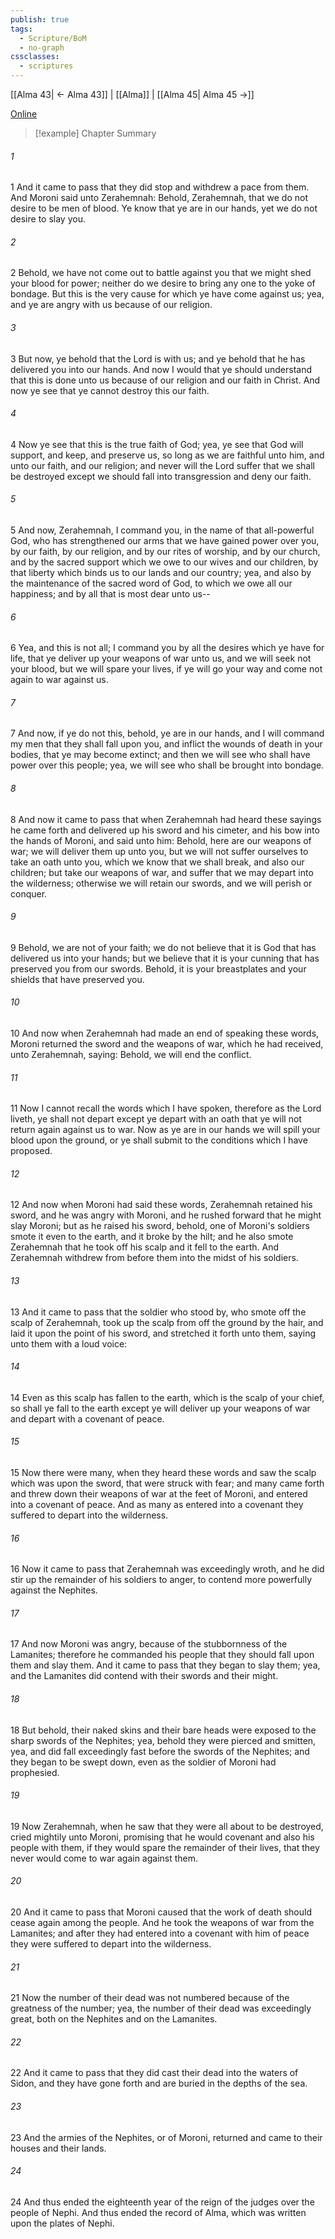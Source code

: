 ```yaml
---
publish: true
tags:
  - Scripture/BoM
  - no-graph
cssclasses:
  - scriptures
---
```

[[Alma 43| ← Alma 43]] | [[Alma]] | [[Alma 45| Alma 45 →]]

[Online](https://churchofjesuschrist.org/study/scriptures/bofm/alma/44?lang=eng)

>[!example] Chapter Summary
>
###### 1
1 And it came to pass that they did stop and withdrew a pace from them. And Moroni said unto Zerahemnah: Behold, Zerahemnah, that we do not desire to be men of blood. Ye know that ye are in our hands, yet we do not desire to slay you.
###### 2
2 Behold, we have not come out to battle against you that we might shed your blood for power; neither do we desire to bring any one to the yoke of bondage. But this is the very cause for which ye have come against us; yea, and ye are angry with us because of our religion.
###### 3
3 But now, ye behold that the Lord is with us; and ye behold that he has delivered you into our hands. And now I would that ye should understand that this is done unto us because of our religion and our faith in Christ. And now ye see that ye cannot destroy this our faith.
###### 4
4 Now ye see that this is the true faith of God; yea, ye see that God will support, and keep, and preserve us, so long as we are faithful unto him, and unto our faith, and our religion; and never will the Lord suffer that we shall be destroyed except we should fall into transgression and deny our faith.
###### 5
5 And now, Zerahemnah, I command you, in the name of that all-powerful God, who has strengthened our arms that we have gained power over you, by our faith, by our religion, and by our rites of worship, and by our church, and by the sacred support which we owe to our wives and our children, by that liberty which binds us to our lands and our country; yea, and also by the maintenance of the sacred word of God, to which we owe all our happiness; and by all that is most dear unto us--
###### 6
6 Yea, and this is not all; I command you by all the desires which ye have for life, that ye deliver up your weapons of war unto us, and we will seek not your blood, but we will spare your lives, if ye will go your way and come not again to war against us.
###### 7
7 And now, if ye do not this, behold, ye are in our hands, and I will command my men that they shall fall upon you, and inflict the wounds of death in your bodies, that ye may become extinct; and then we will see who shall have power over this people; yea, we will see who shall be brought into bondage.
###### 8
8 And now it came to pass that when Zerahemnah had heard these sayings he came forth and delivered up his sword and his cimeter, and his bow into the hands of Moroni, and said unto him: Behold, here are our weapons of war; we will deliver them up unto you, but we will not suffer ourselves to take an oath unto you, which we know that we shall break, and also our children; but take our weapons of war, and suffer that we may depart into the wilderness; otherwise we will retain our swords, and we will perish or conquer.
###### 9
9 Behold, we are not of your faith; we do not believe that it is God that has delivered us into your hands; but we believe that it is your cunning that has preserved you from our swords. Behold, it is your breastplates and your shields that have preserved you.
###### 10
10 And now when Zerahemnah had made an end of speaking these words, Moroni returned the sword and the weapons of war, which he had received, unto Zerahemnah, saying: Behold, we will end the conflict.
###### 11
11 Now I cannot recall the words which I have spoken, therefore as the Lord liveth, ye shall not depart except ye depart with an oath that ye will not return again against us to war. Now as ye are in our hands we will spill your blood upon the ground, or ye shall submit to the conditions which I have proposed.
###### 12
12 And now when Moroni had said these words, Zerahemnah retained his sword, and he was angry with Moroni, and he rushed forward that he might slay Moroni; but as he raised his sword, behold, one of Moroni's soldiers smote it even to the earth, and it broke by the hilt; and he also smote Zerahemnah that he took off his scalp and it fell to the earth. And Zerahemnah withdrew from before them into the midst of his soldiers.
###### 13
13 And it came to pass that the soldier who stood by, who smote off the scalp of Zerahemnah, took up the scalp from off the ground by the hair, and laid it upon the point of his sword, and stretched it forth unto them, saying unto them with a loud voice:
###### 14
14 Even as this scalp has fallen to the earth, which is the scalp of your chief, so shall ye fall to the earth except ye will deliver up your weapons of war and depart with a covenant of peace.
###### 15
15 Now there were many, when they heard these words and saw the scalp which was upon the sword, that were struck with fear; and many came forth and threw down their weapons of war at the feet of Moroni, and entered into a covenant of peace. And as many as entered into a covenant they suffered to depart into the wilderness.
###### 16
16 Now it came to pass that Zerahemnah was exceedingly wroth, and he did stir up the remainder of his soldiers to anger, to contend more powerfully against the Nephites.
###### 17
17 And now Moroni was angry, because of the stubbornness of the Lamanites; therefore he commanded his people that they should fall upon them and slay them. And it came to pass that they began to slay them; yea, and the Lamanites did contend with their swords and their might.
###### 18
18 But behold, their naked skins and their bare heads were exposed to the sharp swords of the Nephites; yea, behold they were pierced and smitten, yea, and did fall exceedingly fast before the swords of the Nephites; and they began to be swept down, even as the soldier of Moroni had prophesied.
###### 19
19 Now Zerahemnah, when he saw that they were all about to be destroyed, cried mightily unto Moroni, promising that he would covenant and also his people with them, if they would spare the remainder of their lives, that they never would come to war again against them.
###### 20
20 And it came to pass that Moroni caused that the work of death should cease again among the people. And he took the weapons of war from the Lamanites; and after they had entered into a covenant with him of peace they were suffered to depart into the wilderness.
###### 21
21 Now the number of their dead was not numbered because of the greatness of the number; yea, the number of their dead was exceedingly great, both on the Nephites and on the Lamanites.
###### 22
22 And it came to pass that they did cast their dead into the waters of Sidon, and they have gone forth and are buried in the depths of the sea.
###### 23
23 And the armies of the Nephites, or of Moroni, returned and came to their houses and their lands.
###### 24
24 And thus ended the eighteenth year of the reign of the judges over the people of Nephi. And thus ended the record of Alma, which was written upon the plates of Nephi.



